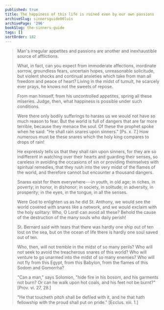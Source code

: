 ```yaml
---
published: true
title: The happiness of this life is ruined even by our own passions
archiveSlug: sinnersguide00luis
archivePage: '296'
bookSlug: the-sinners-guide
tags: []
sortOrder: 182
---
```


> Man's irregular appetites and passions are another and inexhaustible source of afflictions.
>
> What, in fact, can you expect from immoderate affections, inordinate sorrow, groundless fears, uncertain hopes, unreasonable solicitude, but violent shocks and continual anxieties which take from man all freedom and peace of heart? Living in the midst of tumult, he scarcely ever prays, he knows not the sweets of repose.
>
> From man himself, from his uncontrolled appetites, spring all these miseries. Judge, then, what happiness is possible under such conditions.
>
> Were there only bodily sufferings to harass us we would not have so much reason to fear. But the world is full of dangers that are far more terrible, because they menace the soul. Of these the prophet spoke when he said: "He shall rain snares upon sinners." [Ps. x. 7.] How numerous must be these snares which the holy king compares to drops of rain!
>
> He expressly tells us that they shall rain upon sinners, for they are so indifferent in watching over their hearts and guarding their senses, so careless in avoiding the occasions of sin or providing themselves with spiritual remedies, that they rush into the very midst of the flames of the world, and therefore cannot but encounter a thousand dangers.
>
> Snares exist for them everywhere---in youth, in old age; in riches, in poverty; in honor, in dishonor; in society, in solitude; in adversity, in prosperity; in the eyes, in the tongue, in all the senses.
>
> Were God to enlighten us as he did St. Anthony, we would see the world covered with snares like a network, and we would exclaim with the holy solitary: Who, O Lord! can avoid all these? Behold the cause of the destruction of the many souls who daily perish!
>
> St. Bernard said with tears that there was hardly one ship out of ten lost on the sea, but on the ocean of life there is hardly one soul saved out of ten.
>
> Who, then, will not tremble in the midst of so many perils? Who will not seek to avoid the treacherous snares of this world? Who will venture to go unarmed into the midst of so many enemies? Who will not fly from this Egypt, from this Babylon, from the flames of this Sodom and Gomorrha?
>
> "Can a man," says Solomon, "hide fire in his bosom, and his garments not burn? Or can he walk upon hot coals, and his feet not be burnt?" [Prov. vi. 27, 28.]
>
> "He that toucheth pitch shall be defiled with it, and he that hath fellowship with the proud shall put on pride." [Ecclus. xiii. 1.]
